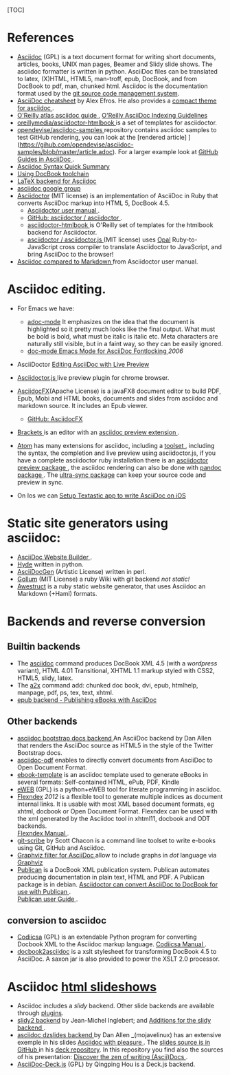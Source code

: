 <!--
.. description:
.. date: 2015-06-10
.. slug: asciidoc
.. tags:
.. link:
.. title: Asciidoc
-->

[TOC]

# References
-   [Asciidoc](http://www.methods.co.nz/asciidoc/) (GPL)
    is a text document format for writing short documents,
    articles, books, UNIX man pages, Beamer and Slidy slide shows.
    The asciidoc formatter is written in python.
    AsciiDoc files can be translated to latex, (X)HTML, HTML5,
    man-troff, epub, DocBook, and from DocBook to pdf, man, chunked
    html. Asciidoc is the documentation format used by the
    [git source code management system](/node/scm "Internal reference").
-   [AsciiDoc cheatsheet](http://powerman.name/doc/asciidoc)
    by Alex Efros. He also provides a [compact theme for asciidoc
    ](http://powerman.name/download/asciidoc/).
-   [O'Reilly atlas asciidoc guide
    ](http://chimera.labs.oreilly.com/books/1230000000065/ch04.html),
    [O'Reilly AsciiDoc Indexing Guidelines
    ](http://chimera.labs.oreilly.com/books/1234000001578/ch02.html)
-   [oreillymedia/asciidoctor-htmlbook
    ](https://github.com/oreillymedia/asciidoctor-htmlbook) is a set of
    templates for asciidoctor.
-   [opendevise/asciidoc-samples
    ](https://github.com/opendevise/asciidoc-samples/blob/master/article.adoc)
    repository contains asciidoc samples to test GitHub rendering, you
    can look at the [rendered article]
    ](https://gihub.com/opendevise/asciidoc-samples/blob/master/article.adoc).
    For a larger example look at [GitHub Guides in AsciiDoc
    ](https://github.com/opendevise/github-guides-asciidoc).
-   [Asciidoc Syntax Quick Summary
    ](http://xpt.sourceforge.net/techdocs/nix/tool/asciidoc-syn/ascs01-AsciiDocMarkupSyntaxQuickSummary/)
-   [Using DocBook toolchain
    ](http://xpt.sourceforge.net/techdocs/nix/tool/asciidoc-usg/ascu04-UsingDocBooktoolchain/)
-   [LaTeX backend for Asciidoc
    ](http://www.methods.co.nz/asciidoc/latex-backend.html)
-   [asciidoc google group
    ](https://groups.google.com/forum/#!forum/asciidoc)
-   [Asciidoctor](http://asciidoctor.org/) (MIT license)
    is an implementation of AsciiDoc in Ruby that converts
    AsciiDoc markup into HTML 5, DocBook 4.5.
    -   [Asciidoctor user manual
        ](http://asciidoctor.org/docs/user-manual).
    -   [GitHub: asciidoctor / asciidoctor
        ](https://github.com/asciidoctor/asciidoctor).
    -   [asciidoctor-htmlbook
        ](https://github.com/oreillymedia/asciidoctor-htmlbook)
        is O'Reilly set of templates for the htmlbook backend for Asciidoctor.
    -   [asciidoctor / asciidoctor.js
        ](https://github.com/asciidoctor/asciidoctor.js) (MIT license)
        uses [Opal](http://opalrb.org/) Ruby-to-JavaScript cross compiler
        to translate Asciidoctor to JavaScript, and
        bring AsciiDoc to the browser!
-   [Asciidoc compared to Markdown
    ](http://asciidoctor.org/docs/user-manual/#compared-to-markdown)
    from Asciidoctor user manual.


# Asciidoc editing.

-   For Emacs we have:
    -   [adoc-mode]( https://github.com/sensorflo/adoc-mode/wiki)
        It emphasizes on the idea that the document is highlighted so
        it pretty much looks like the final output. What must be bold
        is bold, what must be italic is italic etc.  Meta characters
        are naturally still visible, but in a faint way, so they can
        be easily ignored.
    -   [doc-mode Emacs Mode for AsciiDoc Fontlocking
        ](http://xpt.sourceforge.net/tools/doc-mode/) _2006_


-   AsciiDoctor [Editing AsciiDoc with Live Preview
    ](http://asciidoctor.org/docs/editing-asciidoc-with-live-preview/)
-   [Asciidoctor.js
    ](https://chrome.google.com/webstore/detail/asciidoctorjs-live-previe/iaalpfgpbocpdfblpnhhgllgbdbchmia)
    live preview plugin for chrome browser.
-   [AsciidocFX](https://www.asciidocfx.com/)(Apache License)
    is a javaFX8 document editor to build PDF, Epub, Mobi and HTML
    books, documents and slides from asciidoc and markdown source. It
    includes an Epub viewer.
    -   [GitHub: AsciidocFX](https://github.com/asciidocfx/AsciidocFX)
-   [Brackets
    ](https://github.com/adobe/brackets/wiki/How-to-Use-Brackets)
    is an editor with an [asciidoc preview extension
    ](https://github.com/asciidoctor/brackets-asciidoc-preview).
-   [Atom](https://atom.io)
    has many extensions for asciidoc, including a [toolset
    ](https://atom.io/packages/asciidoc-assistant), including  the
    syntax, the completion and live preview using asciidoctor.js,
    if you have a complete asciidoctor ruby installation there is an
    [asciidoctor preview package
    ](https://atom.io/packages/asciidoctor-preview), the asciidoc
    rendering can also be done with [pandoc package
    ](https://atom.io/packages/pandoc).
    The [ultra-sync package](https://atom.io/packages/ultra-sync)
    can keep your source code and preview in sync.
-   On Ios we can [Setup Textastic app to write AsciiDoc on iOS
    ](https://www.makzan.net/2015/10/07/setup-textastic-app-to-write-asciidoc-on-ios/)

# Static site generators using asciidoc:
-   [AsciiDoc Website Builder
    ](http://awb.sourceforge.net/).
-   [Hyde](/node/static_sites#hyde "internal link") written in python.
-   [AsciiDocGen](http://dbixjcl.org/jcl/asciidocgen/asciidocgen.html)
    (Artistic License) written in perl.
-   [Gollum](https://github.com/gollum/gollum/) (MIT License)
    a ruby Wiki with git  backend  _not static!_
-   [Awestruct](http://awestruct.org/) is a ruby static website
    generator, that uses Asciidoc an Markdown (+Haml) formats.

# Backends and reverse conversion
## Builtin backends
-   The [asciidoc](http://www.methods.co.nz/asciidoc/manpage.html)
    command produces DocBook XML 4.5 (with a _wordpress_ variant),
    HTML 4.01 Transitional, XHTML 1.1 markup styled with CSS2, HTML5,
    slidy, latex.
-   The [a2x](http://www.methods.co.nz/asciidoc/a2x.1.html)
    command add: chunked doc book, dvi, epub, htmlhelp, manpage, pdf,
    ps, tex, text, xhtml.
-   [epub backend - Publishing eBooks with AsciiDoc
    ](http://www.methods.co.nz/asciidoc/publishing-ebooks-with-asciidoc.html)

## Other backends
-   [asciidoc bootstrap docs backend
    ](https://github.com/mojavelinux/asciidoc-bootstrap-docs-backend)
    An AsciiDoc backend by Dan Allen that renders the AsciiDoc
    source as HTML5 in the style of the Twitter Bootstrap docs.
-   [asciidoc-odf](https://github.com/dagwieers/asciidoc-odf)
    enables to directly convert documents from AsciiDoc to
    Open Document Format.
-   [ebook-template](https://github.com/akosmasoftware/eBook-Template)
    is an asciidoc template used to generate eBooks in several formats:
    Self-contained HTML, ePub, PDF, Kindle
-   [eWEB](http://eweb.sourceforge.net/) (GPL)
    is a python+eWEB tool for literate programming in asciidoc.
-   [Flexndex](https://github.com/elextr/flexndex)
    _2012_
    is a flexible tool to generate multiple indices as document internal
    links. It is usable with most XML based document formats,
    eg xhtml, docbook or Open Document Format.
    Flexndex can be used with the xml generated by the Asciidoc tool
    in xhtml11, docbook and ODT backends.<br />
    [Flexndex Manual
    ](https://github.com/elextr/flexndex/blob/master/flexndex.asciidoc).
-   [git-scribe](https://github.com/schacon/git-scribe/)
    by Scott Chacon  is a  command line toolset to write e-books using Git, GitHub and Asciidoc.
-   [Graphviz filter for AsciiDoc
    ](http://asciidoc.org/asciidoc-graphviz-sample.html)
    allow to include graphs in _dot_ language via
    [Graphviz](/node/20#graphviz "internal reference")
-   [Publican](https://fedorahosted.org/publican/)
    is a DocBook XML publication system. Publican automates producing
    documentation in  plain text, HTML and PDF. A Publican package is
    in debian.
    [Asciidoctor can convert AsciiDoc to DocBook for use with Publican
    ](https://github.com/asciidoctor/asciidoctor/wiki/Convert-Asciidoc-to-Docbook-for-use-with-Publican).<br />
    [Publican user Guide
    ](https://jfearn.fedorapeople.org/en-US/Publican/4.1/html/Users_Guide/index.html).

## conversion to asciidoc
-   [Codiicsa](https://github.com/elextr/codiicsa/) (GPL)
    is an extendable  Python program for converting Docbook XML
    to the Asciidoc markup language. [Codiicsa Manual
    ](https://github.com/elextr/codiicsa/blob/master/codiicsa.asciidoc).
-   [docbook2asciidoc](https://github.com/oreillymedia/docbook2asciidoc)
    is a xslt stylesheet for transforming DocBook 4.5 to AsciiDoc.
    A saxon jar is also provided to power the XSLT 2.0 processor.

# Asciidoc  [html slideshows](/node/html#slideshow "internal reference")
-   Asciidoc includes a _slidy_ backend.
    Other slide backends are available through
    [plugins](http://www.methods.co.nz/asciidoc/plugins.html).
-   [slidy2 backend](http://code.google.com/p/asciidoc-slidy2-backend-plugin/)
    by Jean-Michel Inglebert; and [Additions for the slidy backend
    ](http://csrp.iut-blagnac.fr/jmiwebsite/home/index.html).
-   [asciidoc dzslides backend
    ](https://github.com/mojavelinux/asciidoc-dzslides-backend)
    by Dan Allen _(mojavelinux) has an extensive exemple in his slides
    [Asciidoc with pleasure
    ](http://mojavelinux.github.com/decks/asciidoc-with-pleasure/).
    The [slides source is in GitHub
    ](https://github.com/mojavelinux/decks/blob/master/asciidoc-with-pleasure/slides.asciidoc)
    in his [deck repository](https://github.com/mojavelinux/decks).
    In this repository you find also the sources of his presentation:
    [Discover the zen of writing (Ascii)Docs
    ](http://mojavelinux.github.io/decks/discover-zen-writing-asciidoc/cojugs201305/index.html).
-   [AsciiDoc-Deck.js](http://houqp.github.com/asciidoc-deckjs/) (GPL)
    by Qingping Hou is a Deck.js backend.



<!-- Local Variables: -->
<!-- mode: markdown -->
<!-- ispell-local-dictionary: "english" -->
<!-- End: -->
